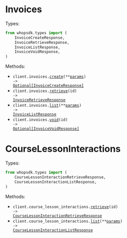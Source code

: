 # Invoices

Types:

```python
from whopsdk.types import (
    InvoiceCreateResponse,
    InvoiceRetrieveResponse,
    InvoiceListResponse,
    InvoiceVoidResponse,
)
```

Methods:

- <code title="post /invoices">client.invoices.<a href="./src/whopsdk/resources/invoices.py">create</a>(\*\*<a href="src/whopsdk/types/invoice_create_params.py">params</a>) -> <a href="./src/whopsdk/types/invoice_create_response.py">Optional[InvoiceCreateResponse]</a></code>
- <code title="get /invoices/{id}">client.invoices.<a href="./src/whopsdk/resources/invoices.py">retrieve</a>(id) -> <a href="./src/whopsdk/types/invoice_retrieve_response.py">InvoiceRetrieveResponse</a></code>
- <code title="get /invoices">client.invoices.<a href="./src/whopsdk/resources/invoices.py">list</a>(\*\*<a href="src/whopsdk/types/invoice_list_params.py">params</a>) -> <a href="./src/whopsdk/types/invoice_list_response.py">InvoiceListResponse</a></code>
- <code title="post /invoices/{id}/void">client.invoices.<a href="./src/whopsdk/resources/invoices.py">void</a>(id) -> <a href="./src/whopsdk/types/invoice_void_response.py">Optional[InvoiceVoidResponse]</a></code>

# CourseLessonInteractions

Types:

```python
from whopsdk.types import (
    CourseLessonInteractionRetrieveResponse,
    CourseLessonInteractionListResponse,
)
```

Methods:

- <code title="get /course_lesson_interactions/{id}">client.course_lesson_interactions.<a href="./src/whopsdk/resources/course_lesson_interactions.py">retrieve</a>(id) -> <a href="./src/whopsdk/types/course_lesson_interaction_retrieve_response.py">CourseLessonInteractionRetrieveResponse</a></code>
- <code title="get /course_lesson_interactions">client.course_lesson_interactions.<a href="./src/whopsdk/resources/course_lesson_interactions.py">list</a>(\*\*<a href="src/whopsdk/types/course_lesson_interaction_list_params.py">params</a>) -> <a href="./src/whopsdk/types/course_lesson_interaction_list_response.py">CourseLessonInteractionListResponse</a></code>
